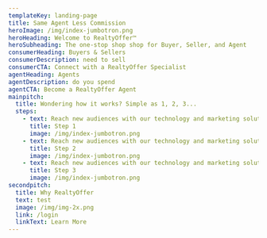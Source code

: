 ```yaml
---
templateKey: landing-page
title: Same Agent Less Commission
heroImage: /img/index-jumbotron.png
heroHeading: Welcome to RealtyOffer™
heroSubheading: The one-stop shop shop for Buyer, Seller, and Agent
consumerHeading: Buyers & Sellers
consumerDescription: need to sell
consumerCTA: Connect with a RealtyOffer Specialist
agentHeading: Agents
agentDescription: do you spend
agentCTA: Become a RealtyOffer Agent
mainpitch:
  title: Wondering how it works? Simple as 1, 2, 3...
  steps:
    - text: Reach new audiences with our technology and marketing solutions to drive
      title: Step 1
      image: /img/index-jumbotron.png
    - text: Reach new audiences with our technology and marketing solutions to drive
      title: Step 2
      image: /img/index-jumbotron.png
    - text: Reach new audiences with our technology and marketing solutions to drive
      title: Step 3
      image: /img/index-jumbotron.png
secondpitch:
  title: Why RealtyOffer
  text: test
  image: /img/img-2x.png
  link: /login
  linkText: Learn More
---
```

